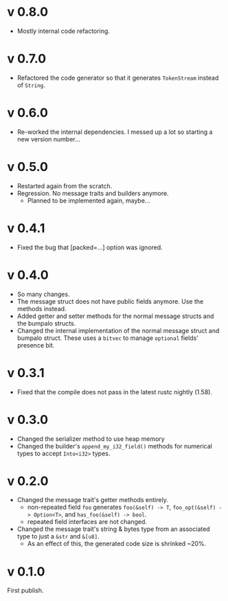 
# v 0.8.0
- Mostly internal code refactoring.

# v 0.7.0
- Refactored the code generator so that it generates `TokenStream` instead of `String`.

# v 0.6.0
- Re-worked the internal dependencies. I messed up a lot so starting a new version number...

# v 0.5.0
- Restarted again from the scratch.
- Regression. No message traits and builders anymore.
  - Planned to be implemented again, maybe...

# v 0.4.1
- Fixed the bug that [packed=...] option was ignored.

# v 0.4.0
- So many changes.
- The message struct does not have public fields anymore. Use the methods instead.
- Added getter and setter methods for the normal message structs and the bumpalo structs.
- Changed the internal implementation of the normal message struct and bumpalo struct.
These uses a `bitvec` to manage `optional` fields' presence bit.

# v 0.3.1
- Fixed that the compile does not pass in the latest rustc nightly (1.58).

# v 0.3.0
- Changed the serializer method to use heap memory
- Changed the builder's `append_my_i32_field()` methods for numerical types to accept `Into<i32>` types.

# v 0.2.0
- Changed the message trait's getter methods entirely.
    - non-repeated field `foo` generates `foo(&self) -> T`, `foo_opt(&self) -> Option<T>`, and `has_foo(&self) -> bool`.
    - repeated field interfaces are not changed.
- Changed the message trait's string & bytes type from an associated type to just a `&str` and `&[u8]`.
    - As an effect of this, the generated code size is shrinked ~20%.

# v 0.1.0
First publish.